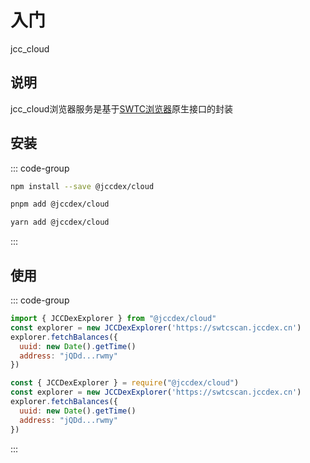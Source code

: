 # 入门

jcc_cloud

## 说明

jcc_cloud浏览器服务是基于[SWTC浏览器](https://swtcscan.jccdex.cn/)原生接口的封装

## 安装

::: code-group

```sh [npm]
npm install --save @jccdex/cloud
```

```sh [pnpm]
pnpm add @jccdex/cloud
```

```sh [yarn]
yarn add @jccdex/cloud
```

:::

## 使用

::: code-group

``` javascript [ES Mdoule]
import { JCCDexExplorer } from "@jccdex/cloud"
const explorer = new JCCDexExplorer('https://swtcscan.jccdex.cn')
explorer.fetchBalances({
  uuid: new Date().getTime()
  address: "jQDd...rwmy"
})
```

```javascript [Commonjs]
const { JCCDexExplorer } = require("@jccdex/cloud")
const explorer = new JCCDexExplorer('https://swtcscan.jccdex.cn')
explorer.fetchBalances({
  uuid: new Date().getTime()
  address: "jQDd...rwmy"
})
```

:::
